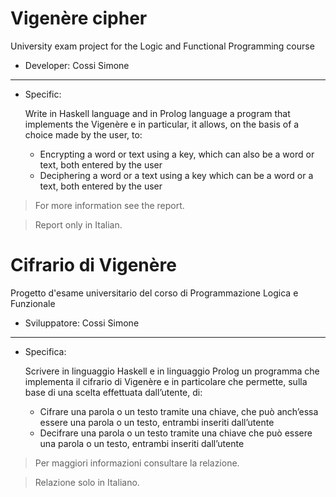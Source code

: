 # Vigenère cipher
University exam project for the Logic and Functional Programming course 

- Developer:  Cossi Simone

------------

- Specific:
  
  Write in Haskell language and in Prolog language a program that implements the Vigenère e
in particular, it allows, on the basis of a choice made by the user, to:
  - Encrypting a word or text using a key, which can also be a word or text,
both entered by the user
  - Deciphering a word or a text using a key which can be a word or a text, both
entered by the user

> For more information see the report.

> Report only in Italian.


# Cifrario di Vigenère
Progetto d'esame universitario del corso di Programmazione Logica e Funzionale

- Sviluppatore:  Cossi Simone

------------

- Specifica:

  Scrivere in linguaggio Haskell e in linguaggio Prolog un programma che implementa il cifrario di Vigenère e
in particolare che permette, sulla base di una scelta effettuata dall’utente, di:
  - Cifrare una parola o un testo tramite una chiave, che può anch’essa essere una parola o un testo,
entrambi inseriti dall’utente
  - Decifrare una parola o un testo tramite una chiave che può essere una parola o un testo, entrambi
inseriti dall’utente
  
> Per maggiori informazioni consultare la relazione.

> Relazione solo in Italiano.
